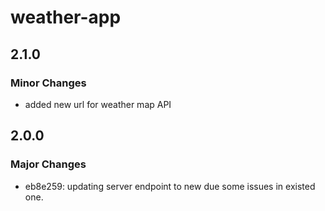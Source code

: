 # weather-app

## 2.1.0

### Minor Changes

- added new url for weather map API

## 2.0.0

### Major Changes

- eb8e259: updating server endpoint to new due some issues in existed one.

